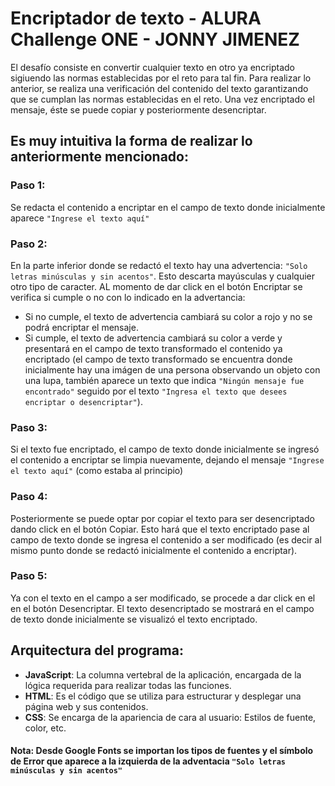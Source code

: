 # Encriptador de texto - ALURA Challenge ONE - JONNY JIMENEZ  

El desafío consiste en convertir cualquier texto en otro ya encriptado sigiuendo las normas establecidas por el reto para tal fin. Para  realizar  lo anterior, se realiza una verificación del contenido del texto garantizando que se cumplan las normas establecidas en el reto.
Una vez encriptado el mensaje, éste se puede copiar y posteriormente desencriptar.

## Es muy intuitiva la forma de realizar lo anteriormente mencionado:

### Paso 1: 

   Se redacta el contenido a encriptar en el campo de texto donde inicialmente aparece ` "Ingrese el texto aquí" `

### Paso 2:

   En la parte inferior donde se redactó el texto hay una advertencia: `"Solo letras minúsculas y sin acentos"`. Esto descarta mayúsculas y cualquier otro tipo de caracter. AL momento de dar click en el botón Encriptar se verifica si cumple o no con lo 
   indicado en la advertancia:
   - Si no cumple, el texto de advertencia cambiará su color a rojo y no se podrá encriptar el mensaje.
   - Si cumple, el texto de advertencia cambiará su color a verde y presentará en el campo de texto transformado  el contenido ya encriptado (el campo de texto transformado se encuentra donde inicialmente hay una imágen de una persona observando un
     objeto con una lupa, también aparece un texto que indica `"Ningún mensaje fue encontrado"` seguido por el texto `"Ingresa el texto que desees encriptar o desencriptar"`).

### Paso 3:

   Si el texto fue encriptado, el campo de texto donde inicialmente se ingresó el contenido a encriptar se limpia nuevamente, dejando el mensaje `"Ingrese el texto aquí"` (como estaba al principio)

### Paso 4:
   
   Posteriormente se puede optar por copiar el texto para ser desencriptado dando click en el botón Copiar. Esto hará que el texto encriptado pase al campo de texto donde se ingresa el contenido a ser modificado (es decir al mismo punto donde se redactó 
   inicialmente el contenido a encriptar).

### Paso 5:

   Ya con el texto en el campo a ser modificado, se procede a dar click en el en el botón Desencriptar. El texto desencriptado se mostrará en el campo de texto donde inicialmente se visualizó el texto encriptado.

## Arquitectura del programa:

- **JavaScript**: La columna vertebral de la aplicación, encargada de la lógica requerida para realizar todas las funciones.
- **HTML**: Es el código que se utiliza para estructurar y desplegar una página web y sus contenidos.
- **CSS**: Se encarga de la apariencia de cara al usuario: Estilos de fuente, color, etc.

#### Nota: Desde Google Fonts se importan los tipos de fuentes y el símbolo de Error que aparece a la izquierda de la adventacia `"Solo letras minúsculas y sin acentos"`

